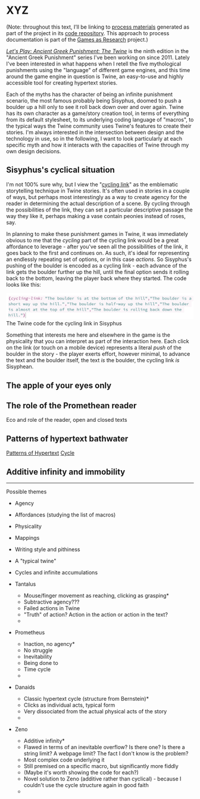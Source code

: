 # XYZ

(Note: throughout this text, I’ll be linking to [process materials](https://github.com/pippinbarr/lets-play-ancient-greek-punishment-the-twine/blob/master/process/README.md) generated as part of the project in its [code repository](https://github.com/pippinbarr/lets-play-ancient-greek-punishment-the-twine). This approach to process documentation is part of the [Games as Research](https://www.gamesasresearch.com/) project.)

[_Let's Play: Ancient Greek Punishment: The Twine_](https://pippinbarr.github.io/lets-play-ancient-greek-punishment-the-twine) is the ninth edition in the "Ancient Greek Punishment" series I've been working on since 2011. Lately I've been interested in what happens when I retell the five mythological punishments using the "language" of different game engines, and this time around the game engine in question is Twine, an easy-to-use and highly accessible tool for creating hypertext stories.

Each of the myths has the character of being an infinite punishment scenario, the most famous probably being Sisyphus, doomed to push a boulder up a hill only to see it roll back down over and over again. Twine has its own character as a game/story creation tool, in terms of everything from its default stylesheet, to its underlying coding language of "macros", to the typical ways the Twine community uses Twine's features to create their stories. I'm always interested in the intersection between design and the technology in use, so in the following, I want to look particularly at each specific myth and how it interacts with the capacities of Twine through my own design decisions.

## Sisyphus's cyclical situation

I'm not 100% sure why, but I view the "[cycling link](https://twinery.org/wiki/harlowe:cycling-link)" as the emblematic storytelling technique in Twine stories. It's often used in stories in a couple of ways, but perhaps most interestingly as a way to create agency for the reader in determining the actual description of a scene. By cycling through the possibilities of the link, they can set a particular descriptive passage the way they like it, perhaps making a vase contain peonies instead of roses, say.

In planning to make these punishment games in Twine, it was immediately obvious to me that the _cycling_ part of the cycling link would be a great affordance to leverage - after you've seen all the possibilities of the link, it goes back to the first and continues on. As such, it's ideal for representing an endlessly repeating set of options, or in this case _actions_. So Sisyphus's pushing of the boulder is encoded as a cycling link - each advance of the link gets the boulder further up the hill, until the final option sends it rolling back to the bottom, leaving the player back where they started. The code looks like this:

![](images/sisyphus-code.png)
The Twine code for the cycling link in Sisyphus

Something that interests me here and elsewhere in the game is the physicality that you can interpret as part of the interaction here. Each click on the link (or touch on a mobile device) represents a literal _push_ of the boulder in the story - the player exerts effort, however minimal, to advance the text and the boulder itself, the text _is_ the boulder, the cycling link _is_ Sisyphean.

## The apple of your eyes only



## The role of the Promethean reader

Eco and role of the reader, open and closed texts

## Patterns of hypertext bathwater

[Patterns of Hypertext](https://www.eastgate.com/patterns/Patterns.html) [Cycle](https://www.eastgate.com/patterns/Patterns3.html)


## Additive infinity and immobility


---

Possible themes
- Agency
- Affordances (studying the list of macros)
- Physicality
- Mappings
- Writing style and pithiness
- A "typical twine"
- Cycles and infinite accumulations

- Tantalus
  - Mouse/finger movement as reaching, clicking as grasping*
  - Subtractive agency???
  - Failed actions in Twine
  - "Truth" of action? Action in the action or action in the text?
  -

- Prometheus
  - Inaction, no agency*
  - No struggle
  - Inevitability
  - Being done to
  - Time cycle
  -

- Danaids
  - Classic hypertext cycle (structure from Bernstein)*
  - Clicks as individual acts, typical form
  - Very dissociated from the actual physical acts of the story
  -

- Zeno
  - Additive infinity*
  - Flawed in terms of an inevitable overflow? Is there one? Is there a string limit? A webpage limit? The fact I don't know is the problem?
  - Most complex code underlying it
  - Still premised on a specific macro, but significantly more fiddly
  - (Maybe it's worth showing the code for each?)
  - Novel solution to Zeno (additive rather than cyclical) - because I couldn't use the cycle structure again in good faith
  -
